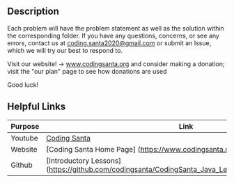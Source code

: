 ## Description
Each problem will have the problem statement as well as the solution within the corresponding folder.
If you have any questions, concerns, or see any errors, contact us at coding.santa2020@gmail.com or
submit an Issue, which we will try our best to respond to.

Visit our website! -> www.codingsanta.org
and consider making a donation; visit the "our plan" page to see how donations are used
 
Good luck!

## Helpful Links
| Purpose | Link |
| ------ | ------ |
| Youtube | [Coding Santa](https://www.youtube.com/channel/UCnCLpkPDZAj3grrIJODvfEQ) |
| Website | [Coding Santa Home Page] (https://www.codingsanta.org) |
| Github | [Introductory Lessons] (https://github.com/codingsanta/CodingSanta_Java_Lessons/tree/main/Introductory) |
